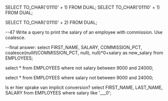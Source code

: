 SELECT TO_CHAR('01110' + 1) FROM DUAL;
SELECT TO_CHAR('01110' + 1) FROM DUAL;

SELECT TO_CHAR('01110' + 2) FROM DUAL;



--47 Write a query to print the salary of an employee with commission. Use coalesce.

--final answer:
select FIRST_NAME, SALARY, COMMISSION_PCT, coalesce(nullif(COMMISSION_PCT, null), null)*0+salary as new_salary
from EMPLOYEES;



select *
from EMPLOYEES
where not salary between 9000 and 24000;

select *
from EMPLOYEES
where salary not between 9000 and 24000;

Is er hier sprake van implicit conversion?
select FIRST_NAME, LAST_NAME, SALARY
from EMPLOYEES
where salary like '___0';